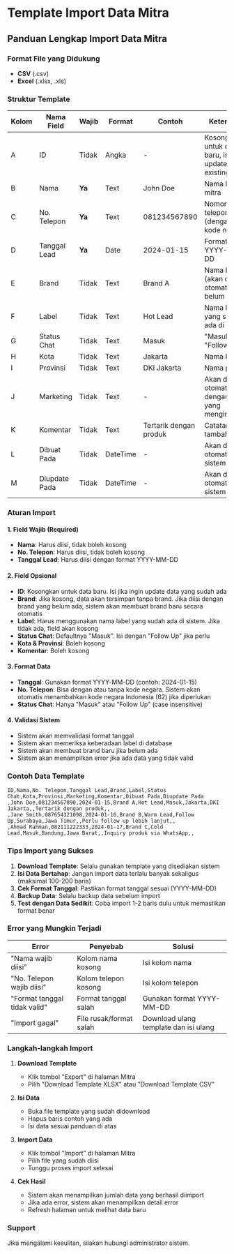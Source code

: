 # Template Import Data Mitra

## Panduan Lengkap Import Data Mitra

### Format File yang Didukung
- **CSV** (.csv)
- **Excel** (.xlsx, .xls)

### Struktur Template

| Kolom | Nama Field | Wajib | Format | Contoh | Keterangan |
|-------|------------|-------|--------|---------|------------|
| A | ID | Tidak | Angka | - | Kosongkan untuk data baru, isi jika update data existing |
| B | Nama | **Ya** | Text | John Doe | Nama lengkap mitra |
| C | No. Telepon | **Ya** | Text | 081234567890 | Nomor telepon (dengan/tanpa kode negara) |
| D | Tanggal Lead | **Ya** | Date | 2024-01-15 | Format: YYYY-MM-DD |
| E | Brand | Tidak | Text | Brand A | Nama brand (akan dibuat otomatis jika belum ada) |
| F | Label | Tidak | Text | Hot Lead | Nama label yang sudah ada di sistem |
| G | Status Chat | Tidak | Text | Masuk | "Masuk" atau "Follow Up" |
| H | Kota | Tidak | Text | Jakarta | Nama kota |
| I | Provinsi | Tidak | Text | DKI Jakarta | Nama provinsi |
| J | Marketing | Tidak | Text | - | Akan diisi otomatis dengan user yang mengimport |
| K | Komentar | Tidak | Text | Tertarik dengan produk | Catatan tambahan |
| L | Dibuat Pada | Tidak | DateTime | - | Akan diisi otomatis sistem |
| M | Diupdate Pada | Tidak | DateTime | - | Akan diisi otomatis sistem |

### Aturan Import

#### 1. Field Wajib (Required)
- **Nama**: Harus diisi, tidak boleh kosong
- **No. Telepon**: Harus diisi, tidak boleh kosong  
- **Tanggal Lead**: Harus diisi dengan format YYYY-MM-DD

#### 2. Field Opsional
- **ID**: Kosongkan untuk data baru. Isi jika ingin update data yang sudah ada
- **Brand**: Jika kosong, data akan tersimpan tanpa brand. Jika diisi dengan brand yang belum ada, sistem akan membuat brand baru secara otomatis
- **Label**: Harus menggunakan nama label yang sudah ada di sistem. Jika tidak ada, field akan kosong
- **Status Chat**: Defaultnya "Masuk". Isi dengan "Follow Up" jika perlu
- **Kota & Provinsi**: Boleh kosong
- **Komentar**: Boleh kosong

#### 3. Format Data
- **Tanggal**: Gunakan format YYYY-MM-DD (contoh: 2024-01-15)
- **No. Telepon**: Bisa dengan atau tanpa kode negara. Sistem akan otomatis menambahkan kode negara Indonesia (62) jika diperlukan
- **Status Chat**: Hanya "Masuk" atau "Follow Up" (case insensitive)

#### 4. Validasi Sistem
- Sistem akan memvalidasi format tanggal
- Sistem akan memeriksa keberadaan label di database
- Sistem akan membuat brand baru jika belum ada
- Sistem akan menampilkan error jika ada data yang tidak valid

### Contoh Data Template

```csv
ID,Nama,No. Telepon,Tanggal Lead,Brand,Label,Status Chat,Kota,Provinsi,Marketing,Komentar,Dibuat Pada,Diupdate Pada
,John Doe,081234567890,2024-01-15,Brand A,Hot Lead,Masuk,Jakarta,DKI Jakarta,,Tertarik dengan produk,,
,Jane Smith,087654321098,2024-01-16,Brand B,Warm Lead,Follow Up,Surabaya,Jawa Timur,,Perlu follow up lebih lanjut,,
,Ahmad Rahman,082111222333,2024-01-17,Brand C,Cold Lead,Masuk,Bandung,Jawa Barat,,Inquiry produk via WhatsApp,,
```

### Tips Import yang Sukses

1. **Download Template**: Selalu gunakan template yang disediakan sistem
2. **Isi Data Bertahap**: Jangan import data terlalu banyak sekaligus (maksimal 100-200 baris)
3. **Cek Format Tanggal**: Pastikan format tanggal sesuai (YYYY-MM-DD)
4. **Backup Data**: Selalu backup data sebelum import
5. **Test dengan Data Sedikit**: Coba import 1-2 baris dulu untuk memastikan format benar

### Error yang Mungkin Terjadi

| Error | Penyebab | Solusi |
|-------|----------|---------|
| "Nama wajib diisi" | Kolom nama kosong | Isi kolom nama |
| "No. Telepon wajib diisi" | Kolom telepon kosong | Isi kolom telepon |
| "Format tanggal tidak valid" | Format tanggal salah | Gunakan format YYYY-MM-DD |
| "Import gagal" | File rusak/format salah | Download ulang template dan isi ulang |

### Langkah-langkah Import

1. **Download Template**
   - Klik tombol "Export" di halaman Mitra
   - Pilih "Download Template XLSX" atau "Download Template CSV"

2. **Isi Data**
   - Buka file template yang sudah didownload
   - Hapus baris contoh yang ada
   - Isi data sesuai panduan di atas

3. **Import Data**
   - Klik tombol "Import" di halaman Mitra
   - Pilih file yang sudah diisi
   - Tunggu proses import selesai

4. **Cek Hasil**
   - Sistem akan menampilkan jumlah data yang berhasil diimport
   - Jika ada error, sistem akan menampilkan detail error
   - Refresh halaman untuk melihat data baru

### Support
Jika mengalami kesulitan, silakan hubungi administrator sistem.
